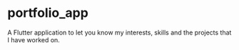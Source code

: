 # portfolio_app
A Flutter application to let you know my interests, skills and the projects that I have worked on.
